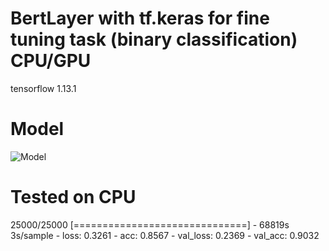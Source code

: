 # BertLayer with tf.keras for fine tuning task (binary classification)  CPU/GPU
 tensorflow 1.13.1
# Model 
![Model](https://github.com/sabirdvd/Bert_with_keras_custom_layer/blob/master/model.gif)
 
# Tested on CPU
25000/25000 [==============================] - 68819s 3s/sample - loss: 0.3261 - acc: 0.8567 - val_loss: 0.2369 - val_acc: 0.9032
